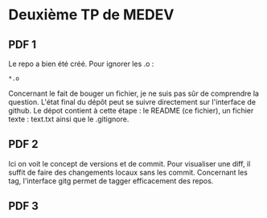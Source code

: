 # Deuxième TP de MEDEV

## PDF 1

Le repo a bien été créé.
Pour ignorer les .o :

```
*.o
```

Concernant le fait de bouger un fichier, je ne suis pas sûr de comprendre la question.
L'état final du dépôt peut se suivre directement sur l'interface de github.
Le dépot contient à cette étape : le README (ce fichier), un fichier texte : text.txt ainsi que le .gitignore.

## PDF 2

Ici on voit le concept de versions et de commit. Pour visualiser une  diff, il suffit de faire des changements locaux sans les commit.
Concernant les tag, l'interface gitg permet de tagger efficacement des repos.

## PDF 3
